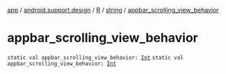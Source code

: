 [app](../../../index.md) / [android.support.design](../../index.md) / [R](../index.md) / [string](index.md) / [appbar_scrolling_view_behavior](.)

# appbar_scrolling_view_behavior

`static val appbar_scrolling_view_behavior: `[`Int`](https://kotlinlang.org/api/latest/jvm/stdlib/kotlin/-int/index.html)
`static val appbar_scrolling_view_behavior: `[`Int`](https://kotlinlang.org/api/latest/jvm/stdlib/kotlin/-int/index.html)